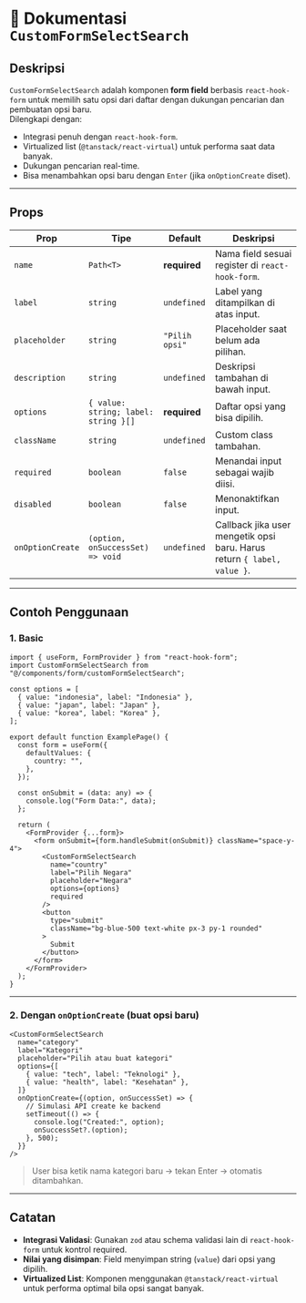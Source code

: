 # 📌 Dokumentasi `CustomFormSelectSearch`

## Deskripsi

`CustomFormSelectSearch` adalah komponen **form field** berbasis `react-hook-form` untuk memilih satu opsi dari daftar dengan dukungan pencarian dan pembuatan opsi baru.  
Dilengkapi dengan:

- Integrasi penuh dengan `react-hook-form`.
- Virtualized list (`@tanstack/react-virtual`) untuk performa saat data banyak.
- Dukungan pencarian real-time.
- Bisa menambahkan opsi baru dengan `Enter` (jika `onOptionCreate` diset).

---

## Props

| Prop             | Tipe                                 | Default        | Deskripsi                                                               |
| ---------------- | ------------------------------------ | -------------- | ----------------------------------------------------------------------- |
| `name`           | `Path<T>`                            | **required**   | Nama field sesuai register di `react-hook-form`.                        |
| `label`          | `string`                             | `undefined`    | Label yang ditampilkan di atas input.                                   |
| `placeholder`    | `string`                             | `"Pilih opsi"` | Placeholder saat belum ada pilihan.                                     |
| `description`    | `string`                             | `undefined`    | Deskripsi tambahan di bawah input.                                      |
| `options`        | `{ value: string; label: string }[]` | **required**   | Daftar opsi yang bisa dipilih.                                          |
| `className`      | `string`                             | `undefined`    | Custom class tambahan.                                                  |
| `required`       | `boolean`                            | `false`        | Menandai input sebagai wajib diisi.                                     |
| `disabled`       | `boolean`                            | `false`        | Menonaktifkan input.                                                    |
| `onOptionCreate` | `(option, onSuccessSet) => void`     | `undefined`    | Callback jika user mengetik opsi baru. Harus return `{ label, value }`. |

---

## Contoh Penggunaan

### 1. Basic

```tsx
import { useForm, FormProvider } from "react-hook-form";
import CustomFormSelectSearch from "@/components/form/customFormSelectSearch";

const options = [
  { value: "indonesia", label: "Indonesia" },
  { value: "japan", label: "Japan" },
  { value: "korea", label: "Korea" },
];

export default function ExamplePage() {
  const form = useForm({
    defaultValues: {
      country: "",
    },
  });

  const onSubmit = (data: any) => {
    console.log("Form Data:", data);
  };

  return (
    <FormProvider {...form}>
      <form onSubmit={form.handleSubmit(onSubmit)} className="space-y-4">
        <CustomFormSelectSearch
          name="country"
          label="Pilih Negara"
          placeholder="Negara"
          options={options}
          required
        />
        <button
          type="submit"
          className="bg-blue-500 text-white px-3 py-1 rounded"
        >
          Submit
        </button>
      </form>
    </FormProvider>
  );
}
```

---

### 2. Dengan `onOptionCreate` (buat opsi baru)

```tsx
<CustomFormSelectSearch
  name="category"
  label="Kategori"
  placeholder="Pilih atau buat kategori"
  options={[
    { value: "tech", label: "Teknologi" },
    { value: "health", label: "Kesehatan" },
  ]}
  onOptionCreate={(option, onSuccessSet) => {
    // Simulasi API create ke backend
    setTimeout(() => {
      console.log("Created:", option);
      onSuccessSet?.(option);
    }, 500);
  }}
/>
```

> User bisa ketik nama kategori baru → tekan Enter → otomatis ditambahkan.

---

## Catatan

- **Integrasi Validasi**: Gunakan `zod` atau schema validasi lain di `react-hook-form` untuk kontrol required.
- **Nilai yang disimpan**: Field menyimpan string (`value`) dari opsi yang dipilih.
- **Virtualized List**: Komponen menggunakan `@tanstack/react-virtual` untuk performa optimal bila opsi sangat banyak.
